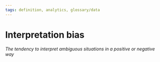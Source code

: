 ```yaml
---
tags: definition, analytics, glossary/data
---
```

#  Interpretation bias
*The tendency to interpret ambiguous situations in a positive or negative way*